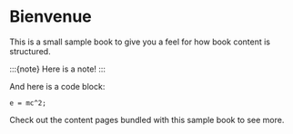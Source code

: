 # Bienvenue

This is a small sample book to give you a feel for how book content is
structured.

:::{note}
Here is a note! 
:::

And here is a code block:

```
e = mc^2;

```

Check out the content pages bundled with this sample book to see more.
